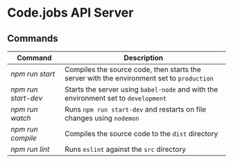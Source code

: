 # Code.jobs API Server

## Commands

| Command             | Description                              |
| ------------------- | ---------------------------------------- |
| *npm run start*     | Compiles the source code, then starts the server with the environment set to ``production`` |
| *npm run start-dev* | Starts the server using ``babel-node`` and with the environment set to ``development`` |
| *npm run watch*     | Runs ``npm run start-dev`` and restarts on file changes using ``nodemon`` |
| *npm run compile*   | Compiles the source code to the ``dist`` directory |
| *npm run lint*      | Runs ``eslint`` against the ``src`` directory |
